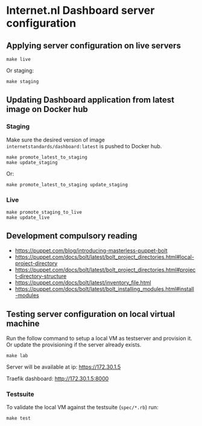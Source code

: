 # Internet.nl Dashboard server configuration

## Applying server configuration on live servers

    make live

Or staging:

    make staging

## Updating Dashboard application from latest image on Docker hub

### Staging

Make sure the desired version of image `internetstandards/dashboard:latest` is pushed to Docker hub.

    make promote_latest_to_staging
    make update_staging

Or:

    make promote_latest_to_staging update_staging

### Live

    make promote_staging_to_live
    make update_live

## Development compulsory reading

- https://puppet.com/blog/introducing-masterless-puppet-bolt
- https://puppet.com/docs/bolt/latest/bolt_project_directories.html#local-project-directory
- https://puppet.com/docs/bolt/latest/bolt_project_directories.html#project-directory-structure
- https://puppet.com/docs/bolt/latest/inventory_file.html
- https://puppet.com/docs/bolt/latest/bolt_installing_modules.html#install-modules

## Testing server configuration on local virtual machine

Run the follow command to setup a local VM as testserver and provision it. Or update the provisioning if the server already exists.

    make lab

Server will be available at ip: https://172.30.1.5

Traefik dashboard: http://172.30.1.5:8000

### Testsuite

To validate the local VM against the testsuite (`spec/*.rb`) run:

    make test
